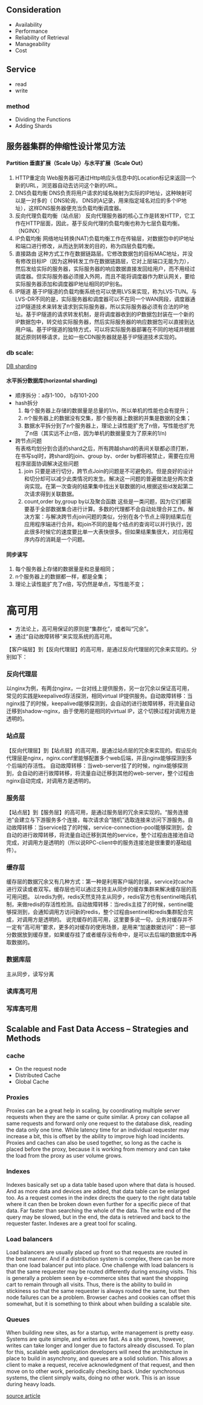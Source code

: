 ## Consideration
- Availability
- Performance
- Reliability of Retrieval
- Manageability
- Cost

## Service
- read
- write

### method
- Dividing the Functions
- Adding Shards

## 服务器集群的伸缩性设计常见方法
#### Partition 垂直扩展（Scale Up）与水平扩展（Scale Out）
1. HTTP重定向 
Web服务器可通过Http响应头信息中的Location标记来返回一个新的URL，浏览器自动去访问这个新的URL。
2. DNS负载均衡
DNS负责将用户请求的域名映射为实际的IP地址，这种映射可以是一对多的（ DNS轮询， DNS的A记录，用来指定域名对应的多个IP地址），这样DNS服务器便充当负载均衡调度器。
3. 反向代理负载均衡（站点层）
反向代理服务器的核心工作是转发HTTP，它工作在HTTP层面，因此，基于反向代理的负载均衡也称为七层负载均衡。（NGINX）
4. IP负载均衡
网络地址转换(NAT)负载均衡工作在传输层，对数据包中的IP地址和端口进行修改，从而达到转发的目的，称为四层负载均衡。 
5. 直接路由
这种方式工作在数据链路层。它修改数据包的目标MAC地址，并没有修改目标IP（因为这种转发工作在数据链路层，它对上层端口无能为力），然后发给实际的服务器，实际服务器的响应数据直接发回给用户，而不用经过调度器。但实际服务器必须接入外网，而且不能将调度器作为默认网关，要给实际服务器添加和调度器IP地址相同的IP别名。
6. IP隧道
基于IP隧道的负载均衡系统也可以使用LVS来实现，称为LVS-TUN。与LVS-DR不同的是，实际服务器和调度器可以不在同一个WAN网段，调度器通过IP隧道技术来转发请求到实际服务器，所以实际服务器必须有合法的IP地址。基于IP隧道的请求转发机制，是将调度器收到的IP数据包封装在一个新的IP数据包中，转交给实际服务器，然后实际服务器的响应数据包可以直接到达用户端。基于IP隧道的独特方式，可以将实际服务器部署在不同的地域并根据就近原则转移请求，比如一些CDN服务器就是基于IP隧道技术实现的。

### db scale:  
[DB sharding](https://blog.csdn.net/bluishglc/article/details/6161475)
#### 水平拆分数据库(horizontal sharding)  
- 顺序拆分：a存1-100， b存101-200  
- hash拆分  
  1. 每个服务器上存储的数据量是总量的1/n，所以单机的性能也会有提升；  
  2. n个服务器上的数据没有交集，那个服务器上数据的并集是数据的全集；  
  3. 数据水平拆分到了n个服务器上，理论上读性能扩充了n倍，写性能也扩充了n倍（其实远不止n倍，因为单机的数据量变为了原来的1/n)   
- 跨节点问题  
  有表格均划分到合适的shard之后，所有跨越shard的表间关联都必须打断，在书写sql时，跨shard的join、group by、order by都将被禁止，需要在应用程序层面协调解决这些问题
  1. join
  只要是进行切分，跨节点Join的问题是不可避免的。但是良好的设计和切分却可以减少此类情况的发生。解决这一问题的普遍做法是分两次查询实现。在第一次查询的结果集中找出关联数据的id,根据这些id发起第二次请求得到关联数据。
  2. count,order by,group by以及聚合函数
  这些是一类问题，因为它们都需要基于全部数据集合进行计算。多数的代理都不会自动处理合并工作。解决方案：与解决跨节点join问题的类似，分别在各个节点上得到结果后在应用程序端进行合并。和join不同的是每个结点的查询可以并行执行，因此很多时候它的速度要比单一大表快很多。但如果结果集很大，对应用程序内存的消耗是一个问题。
#### 同步读写  
1. 每个服务器上存储的数据量是和总量相同；  
2. n个服务器上的数据都一样，都是全集；  
3. 理论上读性能扩充了n倍，写仍然是单点，写性能不变；  

# 高可用
- 方法论上，高可用保证的原则是“集群化”，或者叫“冗余”。 
- 通过“自动故障转移”来实现系统的高可用。

【客户端层】到【反向代理层】的高可用，是通过反向代理层的冗余来实现的。分别如下：

### 反向代理层
以nginx为例，有两台nginx，一台对线上提供服务，另一台冗余以保证高可用，常见的实践是keepalived存活探测，相同virtual IP提供服务。自动故障转移：当nginx挂了的时候，keepalived能够探测到，会自动的进行故障转移，将流量自动迁移到shadow-nginx，由于使用的是相同的virtual IP，这个切换过程对调用方是透明的。

### 站点层
【反向代理层】到【站点层】的高可用，是通过站点层的冗余来实现的。假设反向代理层是nginx，nginx.conf里能够配置多个web后端，并且nginx能够探测到多个后端的存活性。 自动故障转移：当web-server挂了的时候，nginx能够探测到，会自动的进行故障转移，将流量自动迁移到其他的web-server，整个过程由nginx自动完成，对调用方是透明的。

### 服务层
【站点层】到【服务层】的高可用，是通过服务层的冗余来实现的。“服务连接池”会建立与下游服务多个连接，每次请求会“随机”选取连接来访问下游服务。自动故障转移：当service挂了的时候，service-connection-pool能够探测到，会自动的进行故障转移，将流量自动迁移到其他的service，整个过程由连接池自动完成，对调用方是透明的（所以说RPC-client中的服务连接池是很重要的基础组件）。

### 缓存层
缓存层的数据冗余又有几种方式：第一种是利用客户端的封装，service对cache进行双读或者双写。缓存层也可以通过支持主从同步的缓存集群来解决缓存层的高可用问题。
以redis为例，redis天然支持主从同步，redis官方也有sentinel哨兵机制，来做redis的存活性检测。自动故障转移：当redis主挂了的时候，sentinel能够探测到，会通知调用方访问新的redis，整个过程由sentinel和redis集群配合完成，对调用方是透明的。
说完缓存的高可用，这里要多说一句，业务对缓存并不一定有“高可用”要求，更多的对缓存的使用场景，是用来“加速数据访问”：把一部分数据放到缓存里，如果缓存挂了或者缓存没有命中，是可以去后端的数据库中再取数据的。

### 数据库层
主从同步，读写分离
### 读库高可用

### 写库高可用



## Scalable and Fast Data Access – Strategies and Methods

### cache
- On the request node
- Distributed Cache
- Global Cache

### Proxies
Proxies can be a great help in scaling, by coordinating multiple server requests when they are the same or quite similar. A proxy can collapse all same requests and forward only one request to the database disk, reading the data only one time. While latency time for an individual requester may increase a bit, this is offset by the ability to improve high load incidents.  
Proxies and caches can also be used together, so long as the cache is placed before the proxy, because it is working from memory and can take the load from the proxy as user volume grows.
### Indexes
Indexes basically set up a data table based upon where that data is housed. And as more data and devices are added, that data table can be enlarged too. As a request comes in the index directs the query to the right data table where it can then be broken down even further for a specific piece of that data. Far faster than searching the whole of the data. The write end of the query may be slowed, but in the end, the data is retrieved and back to the requester faster. Indexes are a great tool for scaling.

### Load balancers
Load balancers are usually placed up front so that requests are routed in the best manner. And if a distribution system is complex, there can be more than one load balancer put into place.
One challenge with load balancers is that the same requester may be routed differently during ensuing visits. This is generally a problem seen by e-commerce sites that want the shopping cart to remain through all visits. Thus, there is the ability to build in stickiness so that the same requester is always routed the same, but then node failures can be a problem. Browser caches and cookies can offset this somewhat, but it is something to think about when building a scalable site.

### Queues
When building new sites, as for a startup, write management is pretty easy. Systems are quite simple, and writes are fast. As a site grows, however, writes can take longer and longer due to factors already discussed. To plan for this, scalable web application developers will need the architecture in place to build in asynchrony, and queues are a solid solution. This allows a client to make a request, receive acknowledgment of that request, and then move on to other work, periodically checking back. Under synchronous systems, the client simply waits, doing no other work. This is an issue during heavy loads.



[source article](http://www.aosabook.org/en/distsys.html)
